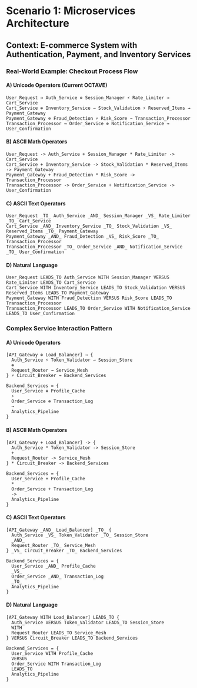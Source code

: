 # Scenario 1: Microservices Architecture
## Context: E-commerce System with Authentication, Payment, and Inventory Services

### Real-World Example: Checkout Process Flow

#### A) Unicode Operators (Current OCTAVE)
```
User_Request → Auth_Service ⊕ Session_Manager ⚡ Rate_Limiter → Cart_Service
Cart_Service ⊕ Inventory_Service → Stock_Validation ⚡ Reserved_Items → Payment_Gateway
Payment_Gateway ⊕ Fraud_Detection ⚡ Risk_Score → Transaction_Processor
Transaction_Processor → Order_Service ⊕ Notification_Service → User_Confirmation
```

#### B) ASCII Math Operators
```
User_Request -> Auth_Service + Session_Manager * Rate_Limiter -> Cart_Service
Cart_Service + Inventory_Service -> Stock_Validation * Reserved_Items -> Payment_Gateway
Payment_Gateway + Fraud_Detection * Risk_Score -> Transaction_Processor
Transaction_Processor -> Order_Service + Notification_Service -> User_Confirmation
```

#### C) ASCII Text Operators
```
User_Request _TO_ Auth_Service _AND_ Session_Manager _VS_ Rate_Limiter _TO_ Cart_Service
Cart_Service _AND_ Inventory_Service _TO_ Stock_Validation _VS_ Reserved_Items _TO_ Payment_Gateway
Payment_Gateway _AND_ Fraud_Detection _VS_ Risk_Score _TO_ Transaction_Processor
Transaction_Processor _TO_ Order_Service _AND_ Notification_Service _TO_ User_Confirmation
```

#### D) Natural Language
```
User_Request LEADS_TO Auth_Service WITH Session_Manager VERSUS Rate_Limiter LEADS_TO Cart_Service
Cart_Service WITH Inventory_Service LEADS_TO Stock_Validation VERSUS Reserved_Items LEADS_TO Payment_Gateway
Payment_Gateway WITH Fraud_Detection VERSUS Risk_Score LEADS_TO Transaction_Processor
Transaction_Processor LEADS_TO Order_Service WITH Notification_Service LEADS_TO User_Confirmation
```

### Complex Service Interaction Pattern

#### A) Unicode Operators
```
[API_Gateway ⊕ Load_Balancer] → {
  Auth_Service ⚡ Token_Validator → Session_Store
  ⊕
  Request_Router → Service_Mesh
} ⚡ Circuit_Breaker → Backend_Services

Backend_Services = {
  User_Service ⊕ Profile_Cache
  ⚡
  Order_Service ⊕ Transaction_Log
  →
  Analytics_Pipeline
}
```

#### B) ASCII Math Operators
```
[API_Gateway + Load_Balancer] -> {
  Auth_Service * Token_Validator -> Session_Store
  +
  Request_Router -> Service_Mesh
} * Circuit_Breaker -> Backend_Services

Backend_Services = {
  User_Service + Profile_Cache
  *
  Order_Service + Transaction_Log
  ->
  Analytics_Pipeline
}
```

#### C) ASCII Text Operators
```
[API_Gateway _AND_ Load_Balancer] _TO_ {
  Auth_Service _VS_ Token_Validator _TO_ Session_Store
  _AND_
  Request_Router _TO_ Service_Mesh
} _VS_ Circuit_Breaker _TO_ Backend_Services

Backend_Services = {
  User_Service _AND_ Profile_Cache
  _VS_
  Order_Service _AND_ Transaction_Log
  _TO_
  Analytics_Pipeline
}
```

#### D) Natural Language
```
[API_Gateway WITH Load_Balancer] LEADS_TO {
  Auth_Service VERSUS Token_Validator LEADS_TO Session_Store
  WITH
  Request_Router LEADS_TO Service_Mesh
} VERSUS Circuit_Breaker LEADS_TO Backend_Services

Backend_Services = {
  User_Service WITH Profile_Cache
  VERSUS
  Order_Service WITH Transaction_Log
  LEADS_TO
  Analytics_Pipeline
}
```